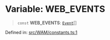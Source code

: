 # Variable: WEB\_EVENTS

> `const` **WEB\_EVENTS**: [`Event`](../type-aliases/Event.md)[]

Defined in: [src/WAM/constants.ts:1](https://github.com/Fokusdotid/bail/blob/c004679536d41fcf32da31cecf70d3991dfa31b5/src/WAM/constants.ts#L1)
